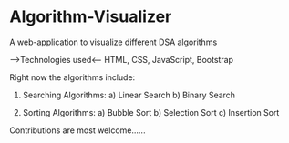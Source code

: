 # Algorithm-Visualizer
A web-application to visualize different  DSA algorithms 

-->Technologies used<--
HTML, CSS, JavaScript, Bootstrap

Right now the algorithms include:
1) Searching Algorithms:
a) Linear Search
b) Binary Search

2) Sorting Algorithms:
a) Bubble Sort
b) Selection Sort
c) Insertion Sort

Contributions are most welcome......
